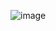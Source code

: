 ![image](https://github.com/companyakis/flutter-step-by-step/assets/77589867/247b58ac-a6d3-4bf1-9a20-74938c70d690)
